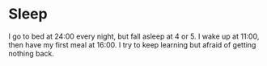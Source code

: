 # Sleep
I go to bed at 24:00 every night, but fall asleep at 4 or 5.
I wake up at 11:00, then have my first meal at 16:00.
I try to keep learning but afraid of getting nothing back.
